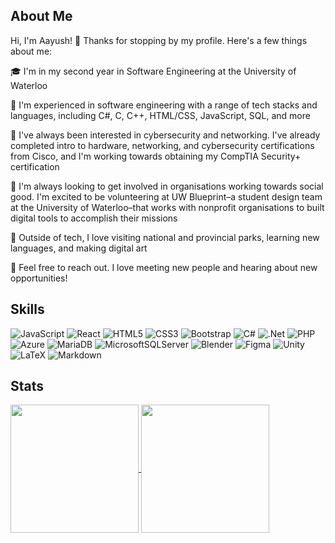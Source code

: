 ## About Me

Hi, I'm Aayush! 👋 Thanks for stopping by my profile. Here's a few things about me:

🎓 I'm in my second year in Software Engineering at the University of Waterloo

💼 I'm experienced in software engineering with a range of tech stacks and languages, including C#, C, C++, HTML/CSS, JavaScript, SQL, and more

👾 I've always been interested in cybersecurity and networking. I've already completed intro to hardware, networking, and cybersecurity certifications from Cisco, and I'm working towards obtaining my CompTIA Security+ certification

🤝 I'm always looking to get involved in organisations working towards social good. I'm excited to be volunteering at UW Blueprint–a student design team at the University of Waterloo–that works with nonprofit organisations to built digital tools to accomplish their missions

🎉 Outside of tech, I love visiting national and provincial parks, learning new languages, and making digital art

🙌 Feel free to reach out. I love meeting new people and hearing about new opportunities!

## Skills

![JavaScript](https://img.shields.io/badge/javascript-%23323330.svg?style=for-the-badge&logo=javascript&logoColor=%23F7DF1E)
![React](https://img.shields.io/badge/react-%2320232a.svg?style=for-the-badge&logo=react&logoColor=%2361DAFB)
![HTML5](https://img.shields.io/badge/html5-%23E34F26.svg?style=for-the-badge&logo=html5&logoColor=white)
![CSS3](https://img.shields.io/badge/css3-%231572B6.svg?style=for-the-badge&logo=css3&logoColor=white)
![Bootstrap](https://img.shields.io/badge/bootstrap-%23563D7C.svg?style=for-the-badge&logo=bootstrap&logoColor=white)
![C#](https://img.shields.io/badge/c%23-%23239120.svg?style=for-the-badge&logo=c-sharp&logoColor=white)
![.Net](https://img.shields.io/badge/.NET-5C2D91?style=for-the-badge&logo=.net&logoColor=white)
![PHP](https://img.shields.io/badge/php-%23777BB4.svg?style=for-the-badge&logo=php&logoColor=white)
![Azure](https://img.shields.io/badge/azure-%230072C6.svg?style=for-the-badge&logo=microsoftazure&logoColor=white)
![MariaDB](https://img.shields.io/badge/MariaDB-003545?style=for-the-badge&logo=mariadb&logoColor=white)
![MicrosoftSQLServer](https://img.shields.io/badge/Microsoft%20SQL%20Server-CC2927?style=for-the-badge&logo=microsoft%20sql%20server&logoColor=white)
![Blender](https://img.shields.io/badge/blender-%23F5792A.svg?style=for-the-badge&logo=blender&logoColor=white)
![Figma](https://img.shields.io/badge/figma-%23F24E1E.svg?style=for-the-badge&logo=figma&logoColor=white)
![Unity](https://img.shields.io/badge/unity-%23000000.svg?style=for-the-badge&logo=unity&logoColor=white)
![LaTeX](https://img.shields.io/badge/latex-%23008080.svg?style=for-the-badge&logo=latex&logoColor=white)
![Markdown](https://img.shields.io/badge/markdown-%23000000.svg?style=for-the-badge&logo=markdown&logoColor=white)

## Stats

<a href="https://github.com/aayushh-patell">
  <img height="205px" align="center" src="https://github-readme-stats.vercel.app/api?username=aayushh-patell&theme=nord&show_icons=true"/>
</a>
<a href="https://github.com/aayushh-patell">
  <img align="center" height="205px" src="https://github-readme-stats.vercel.app/api/top-langs/?username=aayushh-patell&theme=nord&hide=scss&show_icons=true&langs_count=5"/>
</a>
